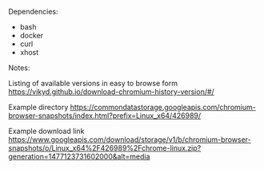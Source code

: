 Dependencies:

- bash
- docker
- curl
- xhost 

Notes:

Listing of available versions in easy to browse form
https://vikyd.github.io/download-chromium-history-version/#/

Example directory
https://commondatastorage.googleapis.com/chromium-browser-snapshots/index.html?prefix=Linux_x64/426989/

Example download link 
https://www.googleapis.com/download/storage/v1/b/chromium-browser-snapshots/o/Linux_x64%2F426989%2Fchrome-linux.zip?generation=1477123731602000&alt=media


